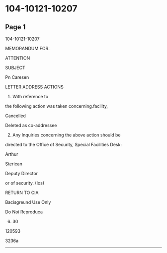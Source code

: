 # 104-10121-10207

## Page 1

104-10121-10207

MEMORANDUM FOR:

ATTENTION

SUBJECT

Pn Caresen

LETTER ADDRESS ACTIONS

1. With reference to

the following action was taken concerning.faclllty,

Cancelled

Deleted as co-addressee

2. Any Inquiries concerning the above action should be

directed to the Office of Security, Special Facilities Desk:

Arthur

Sterican

Deputy Director

or of security. (Ios)

RETURN TO CIA

Bacisgreund Use Only

Do Noi Reproduca

6. 30

120593

3236a

---

